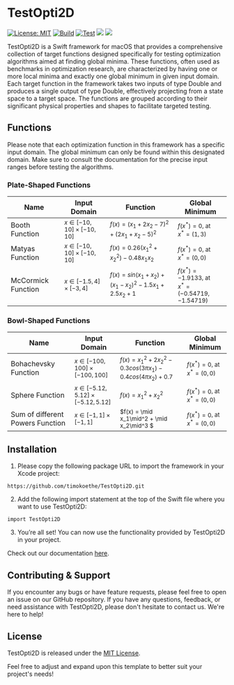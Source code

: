 # TestOpti2D
[![License: MIT](https://img.shields.io/badge/license-MIT-blue)](https://opensource.org/license/mit)
[![Build](https://github.com/timokoethe/OptiMathKit/actions/workflows/build.yml/badge.svg)](https://github.com/timokoethe/OptiMathKit/actions/workflows/build.yml)
[![Test](https://github.com/timokoethe/OptiMathKit/actions/workflows/test.yml/badge.svg)](https://github.com/timokoethe/OptiMathKit/actions/workflows/test.yml)
[![](https://img.shields.io/endpoint?url=https%3A%2F%2Fswiftpackageindex.com%2Fapi%2Fpackages%2Ftimokoethe%2FTestOpti2D%2Fbadge%3Ftype%3Dswift-versions)](https://swiftpackageindex.com/timokoethe/TestOpti2D)
[![](https://img.shields.io/endpoint?url=https%3A%2F%2Fswiftpackageindex.com%2Fapi%2Fpackages%2Ftimokoethe%2FTestOpti2D%2Fbadge%3Ftype%3Dplatforms)](https://swiftpackageindex.com/timokoethe/TestOpti2D)

TestOpti2D is a Swift framework for macOS that provides a comprehensive collection of target functions designed specifically for testing optimization algorithms aimed at finding global minima. These functions, often used as benchmarks in optimization research, are characterized by having one or more local minima and exactly one global minimum in given input domain. Each target function in the framework takes two inputs of type Double and produces a single output of type Double, effectively projecting from a state space to a target space. The functions are grouped according to their significant physical properties and shapes to facilitate targeted testing.

## Functions
Please note that each optimization function in this framework has a specific input domain. The global minimum can only be found within this designated domain. Make sure to consult the documentation for the precise input ranges before testing the algorithms.
### Plate-Shaped Functions
|Name               |Input Domain                                   |Function                                                                  |Global Minimum                                   |
|-------------------|-----------------------------------------------|--------------------------------------------------------------------------|-------------------------------------------------|
| Booth Function    | <sub>$x \in [-10, 10] \times [-10, 10]$</sub> | <sub>$f(x) = (x_1 + 2x_2 - 7)^2 + (2x_1 + x_2 - 5)^2$</sub>              | <sub>$f(x^* ) = 0$, at<br> $x^* = (1, 3)$</sub> |
| Matyas Function   | <sub>$x \in [-10, 10] \times [-10, 10]$</sub> | <sub>$f(x) = 0.26(x_1^2 + x_2^2) - 0.48x_1x_2$</sub>                     | <sub>$f(x^* ) = 0$, at<br> $x^* = (0, 0)$</sub> |
| McCormick Function| <sub>$x \in [-1.5, 4] \times [-3, 4]$</sub>   | <sub>$f(x) = sin(x_1 + x_2) + (x_1 - x_2)^2 - 1.5x_1 + 2.5x_2 + 1$</sub> | <sub>$f(x^* ) = -1.9133$, at<br> $x^* = (-0.54719, -1.54719)$</sub> |

### Bowl-Shaped Functions
|Name                  |Input Domain                                       |Function                                                                      |Global Minimum                                   |
|----------------------|---------------------------------------------------|------------------------------------------------------------------------------|-------------------------------------------------|
| Bohachevsky Function | <sub>$x \in [-100, 100] \times [-100, 100]$</sub> | <sub>$f(x) = x_1^2+2x_2^2 - 0.3cos(3\pi x_1) - 0.4cos(4\pi x_2) + 0.7$</sub> | <sub>$f(x^* ) = 0$, at<br> $x^* = (0, 0)$</sub> |
| Sphere Function  | <sub>$x \in [-5.12, 5.12] \times [-5.12, 5.12]$</sub> | <sub>$f(x) = x_1^2 + x_2^2$</sub> | <sub>$f(x^* ) = 0$, at<br> $x^* = (0, 0)$</sub> |
| Sum of different Powers Function  | <sub>$x \in [-1, 1] \times [-1, 1]$</sub> | <sub>$f(x) = \mid x_1\mid^2 + \mid x_2\mid^3 $</sub> | <sub>$f(x^* ) = 0$, at<br> $x^* = (0, 0)$</sub> |


## Installation
1. Please copy the following package URL to import the framework in your Xcode project:
```
https://github.com/timokoethe/TestOpti2D.git
```
2. Add the following import statement at the top of the Swift file where you want to use TestOpti2D:
```
import TestOpti2D
```
3. You’re all set! You can now use the functionality provided by TestOpti2D in your project.

Check out our documentation [here](https://timokoethe.com/testopti2d/documentation/testopti2d).

## Contributing & Support
If you encounter any bugs or have feature requests, please feel free to open an issue on our GitHub repository. If you have any questions, feedback, or need assistance with TestOpti2D, please don't hesitate to contact us. We're here to help!

## License
TestOpti2D is released under the [MIT License](https://opensource.org/license/mit).

Feel free to adjust and expand upon this template to better suit your project's needs!
